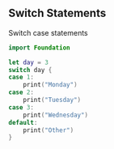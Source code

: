 <!-- METADATA
{
  "title": "Swift Switch Statements",
  "tags": [
    "swift",
    "control-flow"
  ],
  "language": "swift"
}
-->

## Switch Statements
Switch case statements
```swift
import Foundation

let day = 3
switch day {
case 1:
    print("Monday")
case 2:
    print("Tuesday")
case 3:
    print("Wednesday")
default:
    print("Other")
}
```

